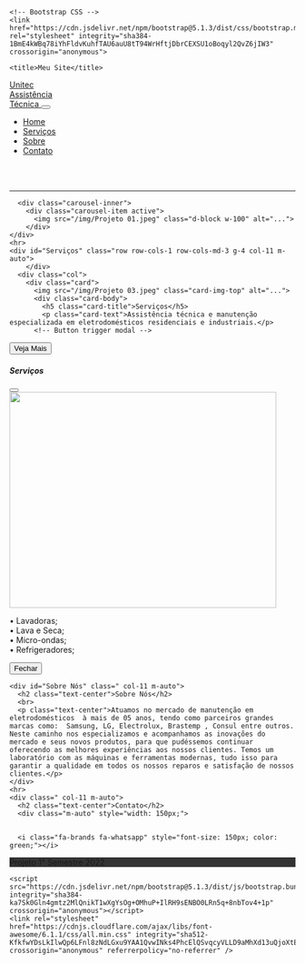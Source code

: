 <!doctype html>
<html lang="pt">

  <head>
    <!-- Required meta tags -->
    <meta charset="utf-8">
    <meta name="viewport" content="width=device-width, initial-scale=1">

    <!-- Bootstrap CSS -->
    <link href="https://cdn.jsdelivr.net/npm/bootstrap@5.1.3/dist/css/bootstrap.min.css" rel="stylesheet" integrity="sha384-1BmE4kWBq78iYhFldvKuhfTAU6auU8tT94WrHftjDbrCEXSU1oBoqyl2QvZ6jIW3" crossorigin="anonymous">

    <title>Meu Site</title>
  </head>

  <body>
    <nav class="navbar col-12 position-fixed navbar-expand-lg navbar-dark bg-dark" style="z-index: 999;">
      <div class="container-fluid col-11 m-auto">
        <a class="navbar-brand" href="#">Unitec <br> Assistência <br> Técnica
        </a>
        <button class="navbar-toggler" type="button" data-bs-toggle="collapse" data-bs-target="#navbarSupportedContent" aria-controls="navbarSupportedContent" aria-expanded="false" aria-label="Toggle navigation">
          <span class="navbar-toggler-icon"></span>
        </button>
        <div class="collapse navbar-collapse" id="navbarSupportedContent">
          <ul class="navbar-nav me-auto mb-2 mb-lg-0">
            <li class="nav-item">
              <a class="nav-link active" aria-current="page" href="#">Home</a>
            </li>
            <li class="nav-item">
              <a class="nav-link" href="#Serviços">Serviços</a>
            </li>
          </li>
          <li class="nav-item">
            <a class="nav-link" href="#Sobre Nós">Sobre</a>
          </li>
        </li>
        <li class="nav-item">
          <a class="nav-link" href="#">Contato</a>
        </li>
          </ul>
        </div>
      </div>
    </nav>
    <br><br>
    <hr>
    <div id="carouselExampleSlidesOnly" class="carousel slide" data-bs-ride="carousel">

      <div class="carousel-inner">
        <div class="carousel-item active">
          <img src="/img/Projeto 01.jpeg" class="d-block w-100" alt="...">
        </div>
    </div>
    <hr>
    <div id="Serviços" class="row row-cols-1 row-cols-md-3 g-4 col-11 m-auto">
        </div>
      <div class="col">
        <div class="card">
          <img src="/img/Projeto 03.jpeg" class="card-img-top" alt="...">
          <div class="card-body">
            <h5 class="card-title">Serviços</h5>
            <p class="card-text">Assistência técnica e manutenção especializada em eletrodomésticos residenciais e industriais.</p>
          <!-- Button trigger modal -->
<button type="button" class="btn btn-primary" data-bs-toggle="modal" data-bs-target="#exampleModal">
  Veja Mais
</button>

<!-- Modal -->
<div class="modal fade" id="exampleModal" tabindex="-1" aria-labelledby="exampleModalLabel" aria-hidden="true">
  <div class="modal-dialog">
    <div class="modal-content">
      <div class="modal-header">
        <h5 class="modal-title" id="exampleModalLabel">Serviços</h5>
        <button type="button" class="btn-close" data-bs-dismiss="modal" aria-label="Close"></button>
      </div>
      <div class="modal-body">
        <img src="/img/Projeto 03.jpeg" height="380px" width="470px" > 
        <br>
        <p>•	Lavadoras; <br>
          •	Lava e Seca;<br>
          •	Micro-ondas;<br>
          •	Refrigeradores;
          </p>
      </div>
      <div class="modal-footer">
        <button type="button" class="btn btn-secondary" data-bs-dismiss="modal">Fechar</button>
      </div>
    </div>
          </div>
      </div>
      </div>   
    </div>

    <div id="Sobre Nós" class=" col-11 m-auto">
      <h2 class="text-center">Sobre Nós</h2>
      <br>
      <p class="text-center">Atuamos no mercado de manutenção em eletrodomésticos  à mais de 05 anos, tendo como parceiros grandes marcas como:  Samsung, LG, Electrolux, Brastemp , Consul entre outros. Neste caminho nos especializamos e acompanhamos as inovações do mercado e seus novos produtos, para que pudéssemos continuar oferecendo as melhores experiências aos nossos clientes. Temos um laboratório com as máquinas e ferramentas modernas, tudo isso para garantir a qualidade em todos os nossos reparos e satisfação de nossos clientes.</p>
    </div>
    <hr>
    <div class=" col-11 m-auto">
      <h2 class="text-center">Contato</h2>
      <div class="m-auto" style="width: 150px;">


      <i class="fa-brands fa-whatsapp" style="font-size: 150px; color: green;"></i>
  </div>
</div>
<footer style="background-color: #333;" class="page-footer font-small blue p-3">
  <div class="text-center">
    <a>Projeto 1° Semestre 2022</a>
  </div>
</footer>

    <script src="https://cdn.jsdelivr.net/npm/bootstrap@5.1.3/dist/js/bootstrap.bundle.min.js" integrity="sha384-ka7Sk0Gln4gmtz2MlQnikT1wXgYsOg+OMhuP+IlRH9sENBO0LRn5q+8nbTov4+1p" crossorigin="anonymous"></script>
    <link rel="stylesheet" href="https://cdnjs.cloudflare.com/ajax/libs/font-awesome/6.1.1/css/all.min.css" integrity="sha512-KfkfwYDsLkIlwQp6LFnl8zNdLGxu9YAA1QvwINks4PhcElQSvqcyVLLD9aMhXd13uQjoXtEKNosOWaZqXgel0g==" crossorigin="anonymous" referrerpolicy="no-referrer" />
  </body>

</html>
